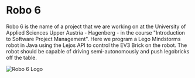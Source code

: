 # Robo 6
Robo 6 is the name of a project that we are working on at the University of Applied Sciences Upper Austria - Hagenberg - in the course "Introduction to Software Project Management". Here we program a Lego Mindstorms robot in Java using the Lejos API to control the EV3 Brick on the robot. The robot should be capable of driving semi-autonomously and push legobricks off the table.

![Robo 6 Logo](https://github.com/MichaelEder1/Robo-6/blob/main/Robo_6_Logo.png)
